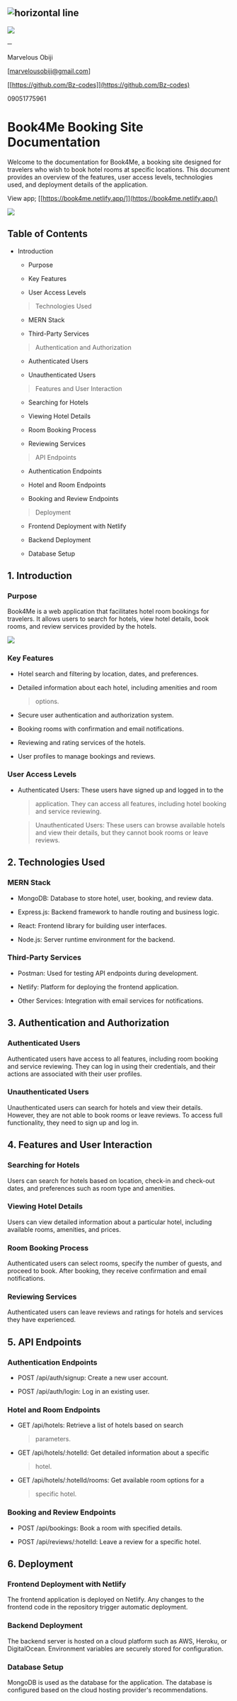 ## ![horizontal line](./readme/image1.png)

![](./readme/image4.png)

**─**

Marvelous Obiji

[[marvelousobiji@gmail.com]](mailto:marvelousobiji@gmail.com)

[[https://github.com/Bz-codes]](https://github.com/Bz-codes)

09051775961

# Book4Me Booking Site Documentation

Welcome to the documentation for Book4Me, a booking site designed for
travelers who wish to book hotel rooms at specific locations. This
document provides an overview of the features, user access levels,
technologies used, and deployment details of the application.

View app;
[[https://book4me.netlify.app/]](https://book4me.netlify.app/)

![](./readme/image5.png)

## 

## 

## **Table of Contents**

-   Introduction

    -   Purpose

    -   Key Features

    -   User Access Levels

    > Technologies Used

    -   MERN Stack

    -   Third-Party Services

    > Authentication and Authorization

    -   Authenticated Users

    -   Unauthenticated Users

    > Features and User Interaction

    -   Searching for Hotels

    -   Viewing Hotel Details

    -   Room Booking Process

    -   Reviewing Services

    > API Endpoints

    -   Authentication Endpoints

    -   Hotel and Room Endpoints

    -   Booking and Review Endpoints

    > Deployment

    -   Frontend Deployment with Netlify

    -   Backend Deployment

    -   Database Setup

## **1. Introduction**

### **Purpose**

Book4Me is a web application that facilitates hotel room bookings for
travelers. It allows users to search for hotels, view hotel details,
book rooms, and review services provided by the hotels.

![](./readme/image3.png)

### **Key Features**

-   Hotel search and filtering by location, dates, and preferences.

-   Detailed information about each hotel, including amenities and room
    > options.

-   Secure user authentication and authorization system.

-   Booking rooms with confirmation and email notifications.

-   Reviewing and rating services of the hotels.

-   User profiles to manage bookings and reviews.

### **User Access Levels**

-   Authenticated Users: These users have signed up and logged in to the
    > application. They can access all features, including hotel booking
    > and service reviewing.

    > Unauthenticated Users: These users can browse available hotels and
    > view their details, but they cannot book rooms or leave reviews.

## **2. Technologies Used**

### **MERN Stack**

-   MongoDB: Database to store hotel, user, booking, and review data.

-   Express.js: Backend framework to handle routing and business logic.

-   React: Frontend library for building user interfaces.

-   Node.js: Server runtime environment for the backend.

### **Third-Party Services**

-   Postman: Used for testing API endpoints during development.

-   Netlify: Platform for deploying the frontend application.

-   Other Services: Integration with email services for notifications.

## **3. Authentication and Authorization**

### **Authenticated Users**

Authenticated users have access to all features, including room booking
and service reviewing. They can log in using their credentials, and
their actions are associated with their user profiles.

### **Unauthenticated Users**

Unauthenticated users can search for hotels and view their details.
However, they are not able to book rooms or leave reviews. To access
full functionality, they need to sign up and log in.

## **4. Features and User Interaction**

### **Searching for Hotels**

Users can search for hotels based on location, check-in and check-out
dates, and preferences such as room type and amenities.

### **Viewing Hotel Details**

Users can view detailed information about a particular hotel, including
available rooms, amenities, and prices.

### **Room Booking Process**

Authenticated users can select rooms, specify the number of guests, and
proceed to book. After booking, they receive confirmation and email
notifications.

### **Reviewing Services**

Authenticated users can leave reviews and ratings for hotels and
services they have experienced.

## **5. API Endpoints**

### **Authentication Endpoints**

-   POST /api/auth/signup: Create a new user account.

-   POST /api/auth/login: Log in an existing user.

### **Hotel and Room Endpoints**

-   GET /api/hotels: Retrieve a list of hotels based on search
    > parameters.

-   GET /api/hotels/:hotelId: Get detailed information about a specific
    > hotel.

-   GET /api/hotels/:hotelId/rooms: Get available room options for a
    > specific hotel.

### **Booking and Review Endpoints**

-   POST /api/bookings: Book a room with specified details.

-   POST /api/reviews/:hotelId: Leave a review for a specific hotel.

## **6. Deployment**

### **Frontend Deployment with Netlify**

The frontend application is deployed on Netlify. Any changes to the
frontend code in the repository trigger automatic deployment.

### **Backend Deployment**

The backend server is hosted on a cloud platform such as AWS, Heroku, or
DigitalOcean. Environment variables are securely stored for
configuration.

### **Database Setup**

MongoDB is used as the database for the application. The database is
configured based on the cloud hosting provider\'s recommendations.

